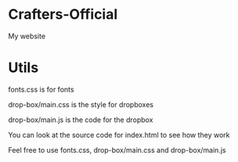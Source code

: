 # Crafters-Official
My website

# Utils
fonts.css is for fonts

drop-box/main.css is the style for dropboxes

drop-box/main.js is the code for the dropbox

You can look at the source code for index.html to see how they work

Feel free to use fonts.css, drop-box/main.css and drop-box/main.js
